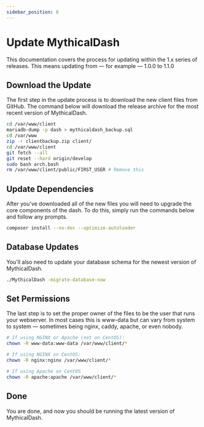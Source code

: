 ```yaml
---
sidebar_position: 6
---
```

# Update MythicalDash

This documentation covers the process for updating within the 1.x series of releases. This means updating from — for example — 1.0.0 to 1.1.0

## Download the Update
The first step in the update process is to download the new client files from GitHub. The command below will download the release archive for the most recent version of MythicalDash.
```bash
cd /var/www/client
mariadb-dump -p dash > mythicaldash_backup.sql
cd /var/www
zip -r clientbackup.zip client/
cd /var/www/client
git fetch --all
git reset --hard origin/develop
sudo bash arch.bash
rm /var/www/client/public/FIRST_USER # Remove this
```
## Update Dependencies
After you've downloaded all of the new files you will need to upgrade the core components of the dash. To do this, simply run the commands below and follow any prompts.
```bash
composer install --no-dev --optimize-autoloader
```

## Database Updates
You'll also need to update your database schema for the newest version of MythicalDash.
```bash
./MythicalDash -migrate-database-now 
``` 

## Set Permissions
The last step is to set the proper owner of the files to be the user that runs your webserver. In most cases this is www-data but can vary from system to system — sometimes being nginx, caddy, apache, or even nobody.
```bash
# If using NGINX or Apache (not on CentOS):
chown -R www-data:www-data /var/www/client/*

# If using NGINX on CentOS:
chown -R nginx:nginx /var/www/client/*

# If using Apache on CentOS
chown -R apache:apache /var/www/client/*
```
## Done
You are done, and now you should be running the latest version of MythicalDash.
